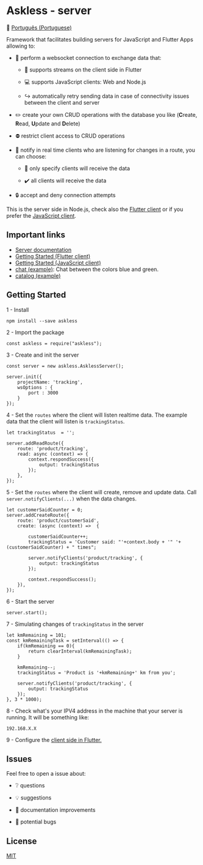 # Askless - server

:checkered_flag: [Português (Portuguese)](README_PORTUGUES.md)

Framework that facilitates building servers for JavaScript and Flutter Apps
allowing to:

- :handshake: perform a websocket connection to exchange data that: 
 
    - :vibration_mode: supports streams on the client side in Flutter

    - :computer: supports JavaScript clients: Web and Node.js

    - :arrow_right_hook: automatically retry sending data in case of connectivity issues between the client and server

- :pencil2: create your own CRUD operations with the database you like (**C**reate, **R**ead, **U**pdate and **D**elete)

- :no_entry: restrict client access to CRUD operations

- :mega: notify in real time clients who are listening for changes in a route, you can choose:

    - :no_pedestrians: only specify clients will receive the data
        
    - :heavy_check_mark: all clients will receive the data
    
- :lock: accept and deny connection attempts

This is the server side in Node.js, check also the
[Flutter client](https://github.com/WiseTap/askless-flutter-client) 
or if you prefer the [JavaScript client](https://github.com/WiseTap/askless-javascript-client).


## Important links
*  [Server documentation](documentation/english_documentation.md)
*  [Getting Started (Flutter client)](https://github.com/WiseTap/askless-flutter-client/blob/master/README.md)
*  [Getting Started (JavaScript client)](https://github.com/WiseTap/askless-javascript-client/blob/master/README.md)
*  [chat (example)](example/chat-js): Chat between the colors blue and green.
*  [catalog (example)](example/catalog-ts)

## Getting Started

1 - Install

    npm install --save askless 

2 - Import the package

    const askless = require("askless");

3 - Create and init the server

    const server = new askless.AsklessServer();
    
    server.init({
        projectName: 'tracking',
        wsOptions : {
            port : 3000
        }
    });

4 - Set the `routes` where the client will
 listen realtime data. 
 The example data that the client will listen is `trackingStatus`.
   
    let trackingStatus  = '';
  
    server.addReadRoute({
        route: 'product/tracking',
        read: async (context) => {
            context.respondSuccess({
                output: trackingStatus
            });
        },
    });
   
5 - Set the `routes` where the client will
 create, remove and update data.
 Call `server.notifyClients(...)` when the data changes. 

    let customerSaidCounter = 0;
    server.addCreateRoute({
        route: 'product/customerSaid',
        create: (async (context) =>  {
        
            customerSaidCounter++;
            trackingStatus = 'Customer said: "'+context.body + '" '+ (customerSaidCounter) + " times";

            server.notifyClients('product/tracking', {
                output: trackingStatus
            });

            context.respondSuccess();
        }),
    });

6 - Start the server
    
    server.start();

7 - Simulating changes of `trackingStatus` in the server

    let kmRemaining = 101;
    const kmRemainingTask = setInterval(() => {
        if(kmRemaining == 0){
            return clearInterval(kmRemainingTask);
        }

        kmRemaining--;
        trackingStatus = 'Product is '+kmRemaining+' km from you';
        
        server.notifyClients('product/tracking', {
            output: trackingStatus
        });
    }, 3 * 1000);

8 - Check what's your IPV4 address in the machine that your server is running. 
It will be something like:

    192.168.X.X

9 - Configure the [client side in Flutter.](https://github.com/WiseTap/askless-flutter-client) 

## Issues

Feel free to open a issue about:

- :grey_question: questions

- :bulb: suggestions

- :page_facing_up: documentation improvements

- :ant: potential bugs

## License

[MIT](LICENSE)


